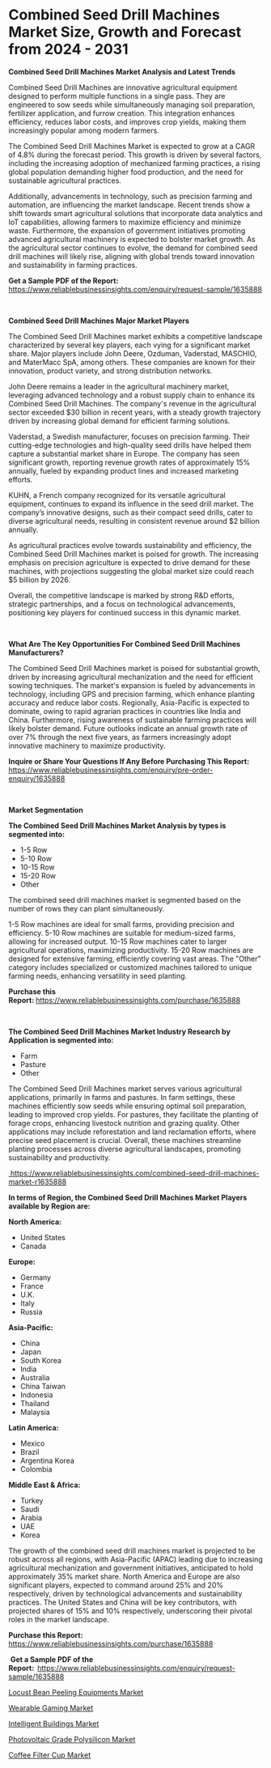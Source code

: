 <p><h1>Combined Seed Drill Machines Market Size, Growth and Forecast from 2024 - 2031</h1></p><p><strong>Combined Seed Drill Machines Market Analysis and Latest Trends</strong></p>
<p><p>Combined Seed Drill Machines are innovative agricultural equipment designed to perform multiple functions in a single pass. They are engineered to sow seeds while simultaneously managing soil preparation, fertilizer application, and furrow creation. This integration enhances efficiency, reduces labor costs, and improves crop yields, making them increasingly popular among modern farmers.</p><p>The Combined Seed Drill Machines Market is expected to grow at a CAGR of 4.8% during the forecast period. This growth is driven by several factors, including the increasing adoption of mechanized farming practices, a rising global population demanding higher food production, and the need for sustainable agricultural practices. </p><p>Additionally, advancements in technology, such as precision farming and automation, are influencing the market landscape. Recent trends show a shift towards smart agricultural solutions that incorporate data analytics and IoT capabilities, allowing farmers to maximize efficiency and minimize waste. Furthermore, the expansion of government initiatives promoting advanced agricultural machinery is expected to bolster market growth. As the agricultural sector continues to evolve, the demand for combined seed drill machines will likely rise, aligning with global trends toward innovation and sustainability in farming practices.</p></p>
<p><strong>Get a Sample PDF of the Report:&nbsp;</strong> <a href="https://www.reliablebusinessinsights.com/enquiry/request-sample/1635888">https://www.reliablebusinessinsights.com/enquiry/request-sample/1635888</a></p>
<p>&nbsp;</p>
<p><strong>Combined Seed Drill Machines Major Market Players</strong></p>
<p><p>The Combined Seed Drill Machines market exhibits a competitive landscape characterized by several key players, each vying for a significant market share. Major players include John Deere, Ozduman, Vaderstad, MASCHIO, and MaterMacc SpA, among others. These companies are known for their innovation, product variety, and strong distribution networks.</p><p>John Deere remains a leader in the agricultural machinery market, leveraging advanced technology and a robust supply chain to enhance its Combined Seed Drill Machines. The company's revenue in the agricultural sector exceeded $30 billion in recent years, with a steady growth trajectory driven by increasing global demand for efficient farming solutions.</p><p>Vaderstad, a Swedish manufacturer, focuses on precision farming. Their cutting-edge technologies and high-quality seed drills have helped them capture a substantial market share in Europe. The company has seen significant growth, reporting revenue growth rates of approximately 15% annually, fueled by expanding product lines and increased marketing efforts.</p><p>KUHN, a French company recognized for its versatile agricultural equipment, continues to expand its influence in the seed drill market. The company’s innovative designs, such as their compact seed drills, cater to diverse agricultural needs, resulting in consistent revenue around $2 billion annually.</p><p>As agricultural practices evolve towards sustainability and efficiency, the Combined Seed Drill Machines market is poised for growth. The increasing emphasis on precision agriculture is expected to drive demand for these machines, with projections suggesting the global market size could reach $5 billion by 2026. </p><p>Overall, the competitive landscape is marked by strong R&D efforts, strategic partnerships, and a focus on technological advancements, positioning key players for continued success in this dynamic market.</p></p>
<p>&nbsp;</p>
<p><strong>What Are The Key Opportunities For Combined Seed Drill Machines Manufacturers?</strong></p>
<p><p>The Combined Seed Drill Machines market is poised for substantial growth, driven by increasing agricultural mechanization and the need for efficient sowing techniques. The market's expansion is fueled by advancements in technology, including GPS and precision farming, which enhance planting accuracy and reduce labor costs. Regionally, Asia-Pacific is expected to dominate, owing to rapid agrarian practices in countries like India and China. Furthermore, rising awareness of sustainable farming practices will likely bolster demand. Future outlooks indicate an annual growth rate of over 7% through the next five years, as farmers increasingly adopt innovative machinery to maximize productivity.</p></p>
<p><strong>Inquire or Share Your Questions If Any Before Purchasing This Report:</strong> <a href="https://www.reliablebusinessinsights.com/enquiry/pre-order-enquiry/1635888">https://www.reliablebusinessinsights.com/enquiry/pre-order-enquiry/1635888</a></p>
<p>&nbsp;</p>
<p><strong>Market Segmentation</strong></p>
<p><strong>The Combined Seed Drill Machines Market Analysis by types is segmented into:</strong></p>
<p><ul><li>1-5 Row</li><li>5-10 Row</li><li>10-15 Row</li><li>15-20 Row</li><li>Other</li></ul></p>
<p><p>The combined seed drill machines market is segmented based on the number of rows they can plant simultaneously. </p><p>1-5 Row machines are ideal for small farms, providing precision and efficiency. 5-10 Row machines are suitable for medium-sized farms, allowing for increased output. 10-15 Row machines cater to larger agricultural operations, maximizing productivity. 15-20 Row machines are designed for extensive farming, efficiently covering vast areas. The "Other" category includes specialized or customized machines tailored to unique farming needs, enhancing versatility in seed planting.</p></p>
<p><strong>Purchase this Report:&nbsp;</strong><a href="https://www.reliablebusinessinsights.com/purchase/1635888">https://www.reliablebusinessinsights.com/purchase/1635888</a></p>
<p>&nbsp;</p>
<p><strong>The Combined Seed Drill Machines Market Industry Research by Application is segmented into:</strong></p>
<p><ul><li>Farm</li><li>Pasture</li><li>Other</li></ul></p>
<p><p>The Combined Seed Drill Machines market serves various agricultural applications, primarily in farms and pastures. In farm settings, these machines efficiently sow seeds while ensuring optimal soil preparation, leading to improved crop yields. For pastures, they facilitate the planting of forage crops, enhancing livestock nutrition and grazing quality. Other applications may include reforestation and land reclamation efforts, where precise seed placement is crucial. Overall, these machines streamline planting processes across diverse agricultural landscapes, promoting sustainability and productivity.</p></p>
<p><a href="https://www.reliablebusinessinsights.com/combined-seed-drill-machines-market-r1635888">&nbsp;https://www.reliablebusinessinsights.com/combined-seed-drill-machines-market-r1635888</a></p>
<p><strong>In terms of Region, the Combined Seed Drill Machines Market Players available by Region are:</strong></p>
<p>
    <p> <strong> North America: </strong>
        <ul>
            <li>United States</li>
            <li>Canada</li>
        </ul>
        </p> 
    <p> <strong> Europe: </strong>
        <ul>
            <li>Germany</li>
            <li>France</li>
            <li>U.K.</li>
            <li>Italy</li>
            <li>Russia</li>
        </ul>
        </p> 
    <p> <strong> Asia-Pacific: </strong>
        <ul>
            <li>China</li>
            <li>Japan</li>
            <li>South Korea</li>
            <li>India</li>
            <li>Australia</li>
            <li>China Taiwan</li>
            <li>Indonesia</li>
            <li>Thailand</li>
            <li>Malaysia</li>
        </ul>
        </p> 
    <p> <strong> Latin America: </strong>
        <ul>
            <li>Mexico</li>
            <li>Brazil</li>
            <li>Argentina Korea</li>
            <li>Colombia</li>
        </ul>
        </p> 
    <p> <strong> Middle East & Africa: </strong>
        <ul>
            <li>Turkey</li>
            <li>Saudi</li>
            <li>Arabia</li>
            <li>UAE</li>
            <li>Korea</li>
        </ul>
    </p>
    </p>
<p><p>The growth of the combined seed drill machines market is projected to be robust across all regions, with Asia-Pacific (APAC) leading due to increasing agricultural mechanization and government initiatives, anticipated to hold approximately 35% market share. North America and Europe are also significant players, expected to command around 25% and 20% respectively, driven by technological advancements and sustainability practices. The United States and China will be key contributors, with projected shares of 15% and 10% respectively, underscoring their pivotal roles in the market landscape.</p></p>
<p><strong>Purchase this Report: </strong><a href="https://www.reliablebusinessinsights.com/purchase/1635888">https://www.reliablebusinessinsights.com/purchase/1635888</a></p>
<p>&nbsp;<strong>Get a Sample PDF of the Report:&nbsp;&nbsp;</strong><a href="https://www.reliablebusinessinsights.com/enquiry/request-sample/1635888">https://www.reliablebusinessinsights.com/enquiry/request-sample/1635888</a></p>
<p><strong></strong></p>
<p><p><a href="https://github.com/ryanbell8967/Market-Research-Report-List-1/blob/main/locust-bean-peeling-equipments-market.md">Locust Bean Peeling Equipments Market</a></p><p><a href="https://www.linkedin.com/pulse/global-wearable-gaming-market-opportunities-challenges2024--hh51e">Wearable Gaming Market</a></p><p><a href="https://www.linkedin.com/pulse/what-factors-influence-intelligent-buildings-market-coming-years-u4jqe">Intelligent Buildings Market</a></p><p><a href="https://medium.com/@maryamschultz/emerging-photovoltaic-grade-polysilicon-market-opportunities-market-analysis-for-investors-and-cde457b42060?postPublishedType=repub">Photovoltaic Grade Polysilicon Market</a></p><p><a href="https://issuu.com/reportprime-2/docs/coffee-filter-cup-market-size-2030._2cdcbff75624ff">Coffee Filter Cup Market</a></p></p>
